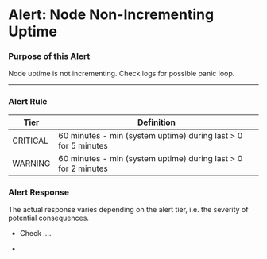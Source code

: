 # Alert: Node Non-Incrementing Uptime

### Purpose of this Alert

Node uptime is not incrementing. Check logs for possible panic loop.

<describe>



------

### Alert Rule

| Tier     | Definition                                                   |
| -------- | ------------------------------------------------------------ |
| CRITICAL | 60 minutes - min (system uptime) during last  > 0 for 5 minutes |
| WARNING  | 60 minutes - min (system uptime) during last  > 0 for 2 minutes |



### Alert Response

The actual response varies depending on the alert tier, i.e. the severity of potential consequences.

- Check ....

- 

